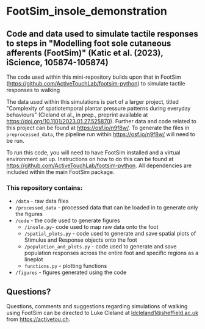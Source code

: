 # FootSim_insole_demonstration
## Code and data used to simulate tactile responses to steps in "Modelling foot sole cutaneous afferents (FootSim)" (Katic et al. (2023), iScience, 105874-105874)

The code used within this mini-repository builds upon that in FootSim (https://github.com/ActiveTouchLab/footsim-python) to simulate tactile responses to walking

The data used within this simulations is part of a larger project, titled "Complexity of spatiotemporal plantar pressure patterns during everyday behaviours" (Cleland et al., in prep., preprint available at https://doi.org/10.1101/2023.01.27.525870). Further data and code related to this project can be found at https://osf.io/n9f8w/. To generate the files in `preprocessed_data`, the pipeline run within https://osf.io/n9f8w/ will need to be run.

To run this code, you will need to have FootSim installed and a virtual environment set up. Instructions on how to do this can be found at https://github.com/ActiveTouchLab/footsim-python. All dependencies are included within the main FootSim package.

### This repository contains:
* `/data` - raw data files
* `/processed_data` - processed data that can be loaded in to generate only the figures
* `/code` - the code used to generate figures
     - `/insole.py`- code used to map raw data onto the foot
     - `/spatial_plots.py` - code used to generate and save spatial plots of Stimulus and Response objects onto the foot
     - `/population_and_plots.py` - code used to generate and save population responses across the entire foot and specific regions as a lineplot
     - `functions.py` - plotting functions
* `/figures` - figures generated using the code

## Questions?
Questions, comments and suggestions regarding simulations of walking using FootSim can be directed to Luke Cleland at ldcleland1@sheffield.ac.uk from https://activetou.ch.
